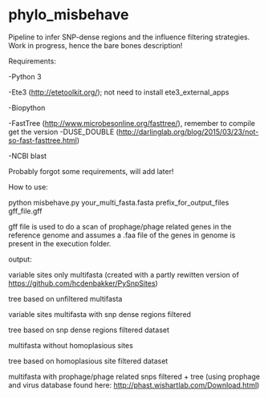 # phylo_misbehave
Pipeline to infer SNP-dense regions and the influence filtering strategies. Work in progress, hence the bare bones description! 

Requirements:

-Python 3 

-Ete3 (http://etetoolkit.org/); not need to install ete3_external_apps

-Biopython

-FastTree (http://www.microbesonline.org/fasttree/), remember to compile get the version -DUSE_DOUBLE (http://darlinglab.org/blog/2015/03/23/not-so-fast-fasttree.html)

-NCBI blast

Probably forgot some requirements, will add later!

How to use:

python misbehave.py your_multi_fasta.fasta prefix_for_output_files gff_file.gff

gff file is used to do a scan of prophage/phage related genes in the reference genome and assumes a .faa file of the genes in genome is present in the execution folder.

output:

variable sites only multifasta (created with a partly rewitten version of https://github.com/hcdenbakker/PySnpSites)

tree based on unfiltered multifasta

variable sites multifasta with snp dense regions filtered

tree based on snp dense regions filtered dataset

multifasta without homoplasious sites

tree based on homoplasious site filtered dataset

multifasta with prophage/phage related snps filtered + tree (using prophage and virus database found here: http://phast.wishartlab.com/Download.html)
